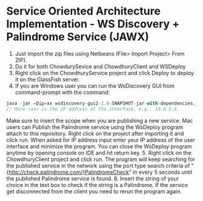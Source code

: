 # Service Oriented Architecture Implementation - WS Discovery + Palindrome Service (JAWX) # 

1. Just import the zip files using Netbeans (File> Import Project> From ZIP).
2. Do it for both ChowdurySevice and ChowdhuryClient and WSDeploy
3. Right click on the ChowdhuryService project and click Deploy to deploy it on the GlassFish server.
4. If you are Windows user you can run the WsDiscovery GUI from command-prompt with the command: 
```javascript
java -jar –Dip=xx wsdiscovery-gui2-1.0-SNAPSHOT-jar-with-dependencies.jar
// Here «xx» is the IP address of the interface, e.g., 10.X.X.X.
```
Make sure to insert the scope when you are publishing a new service. Mac users can Publish the Palindrome service using the WsDeploy program attach to this repository. Right click on the project after importing it and click run. When asked for IP address input enter your IP address of the user interface and minimize the program. You can close the WsDeploy program anytime by opening console on IDE and hit return key.
5. Right click on the ChowdhuryClient project and click run. The program will keep searching for the published service in the network using the port type search criteria of "{http://check.palindrome.com/}PalindromeCheck" in every 5 seconds until the published Palindrome service is found. 
6. Insert the string of your choice in the text box to check if the string is a Palindrome. If the service get disconnected from the client you need to rerun the program again.




